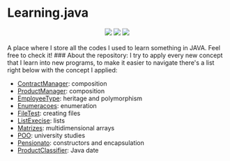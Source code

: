 # Learning.java
<div align="center">
  <img src="https://img.shields.io/badge/Java-ED8B00?style=for-the-badge&logo=openjdk&logoColor=white">
  <img src="https://img.shields.io/badge/Eclipse-2C2255?style=for-the-badge&logo=eclipse&logoColor=white">
  <img src="https://img.shields.io/badge/Visual_Studio_Code-0078D4?style=for-the-badge&logo=visual%20studio%20code&logoColor=white">
</div> <br>
A place where I store all the codes I used to learn something in JAVA. Feel free to check it!
### About the repository:
I try to apply every new concept that I learn into new programs, to make it easier to navigate there's a list right below with the concept I applied:

- [ContractManager](https://github.com/ssumik/Learning.java/tree/main/ContractManager): composition
- [ProductManager](https://github.com/ssumik/Learning.java/tree/main/ProductManager): composition
- [EmployeeType](https://github.com/ssumik/Learning.java/tree/main/EmployeeType): heritage and polymorphism
- [Enumeracoes](https://github.com/ssumik/Learning.java/tree/main/Enumeracoes): enumeration
- [FileTest](https://github.com/ssumik/Learning.java/tree/main/FileTest): creating files
- [ListExecise](https://github.com/ssumik/Learning.java/tree/main/ListExecise): lists
- [Matrizes](https://github.com/ssumik/Learning.java/tree/main/Matrizes): multidimensional arrays
- [POO](https://github.com/ssumik/Learning.java/tree/main/POO): university studies
- [Pensionato](https://github.com/ssumik/Learning.java/tree/main/Pensionato): constructors and encapsulation
- [ProductClassifier](https://github.com/ssumik/Learning.java/tree/main/ProductClassifier): Java date
